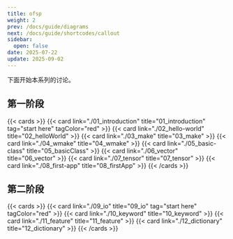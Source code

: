 ```yaml
---
title: ofsp
weight: 2
prev: /docs/guide/diagrams
next: /docs/guide/shortcodes/callout
sidebar:
  open: false
date: 2025-07-22
update: 2025-09-02
---
```


下面开始本系列的讨论。

## 第一阶段

{{< cards >}}
  {{< card link="./01_introduction" title="01_introduction" tag="start here" tagColor="red" >}}
  {{< card link="./02_hello-world" title="02_helloWorld" >}}
  {{< card link="./03_make" title="03_make" >}}
  {{< card link="./04_wmake" title="04_wmake" >}}
  {{< card link="./05_basic-class" title="05_basicClass" >}}
  {{< card link="./06_vector" title="06_vector" >}}
  {{< card link="./07_tensor" title="07_tensor" >}}
  {{< card link="./08_first-app" title="08_firstApp" >}}
{{< /cards >}}

## 第二阶段

{{< cards >}}
  {{< card link="./09_io" title="09_io" tag="start here" tagColor="red" >}}
  {{< card link="./10_keyword" title="10_keyword" >}}
  {{< card link="./11_feature" title="11_feature" >}}
  {{< card link="./12_dictionary" title="12_dictionary" >}}
{{< /cards >}}
